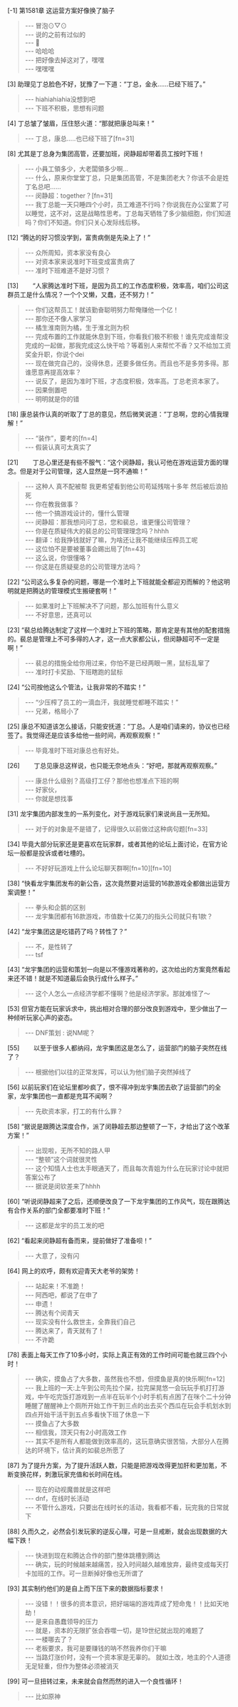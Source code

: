 
[-1] 第1581章 这运营方案好像换了脑子
>--- 冒泡⊙▽⊙<br>
>--- 说的之前有过似的<br>
>--- 👣<br>
>--- 哈哈哈<br>
>--- 把好像去掉这对了，嘿嘿<br>
>--- 嘿嘿嘿<br>

[3] 助理见丁总脸色不好，犹豫了一下道：“丁总，金永……已经下班了。”
>--- hiahiahiahia没想到吧<br>
>--- 下班不积极，思想有问题<br>

[4] 丁总皱了皱眉，压住怒火道：“那就把康总叫来！”
>--- 丁总，康总.....也已经下班了[fn=31]<br>

[8] 尤其是丁总身为集团高管，还要加班，闵静超却带着员工按时下班！
>--- 小員工領多少，大老闆領多少啊...<br>
>--- 什么，原来你堂堂丁总，只是集团高管，不是集团老大？你该不会是姓丁名总吧……<br>
>--- 闵静超：together？[fn=31]<br>
>--- 我丁总能一天只睡四个小时，员工难道不行吗？你说我在办公室累了可以睡觉，这不对，这是战略性思考。丁总每天牺牲了多少脑细胞，你们知道吗？你们不知道。你们只关心发际线后移。<br>

[12] “腾达的好习惯没学到，富贵病倒是先染上了！”
>--- 众所周知，资本家没有良心<br>
>--- 对资本家来说准时下班变成富贵病了<br>
>--- 准时下班难道不是好习惯？<br>

[13] 　　“人家腾达准时下班，是因为员工的工作态度积极，效率高，咱们公司这群员工是什么情况？一个个又懒，又蠢，还不努力！”
>--- 你们这帮员工！就该勤奋聪明努力帮俺赚他一个亿！<br>
>--- 那你还不像人家学习<br>
>--- 橘生淮南则为橘，生于淮北则为枳<br>
>--- 完成布置的工作就能休息到下班，你看我们极不积极！谁先完成谁帮没完成的一起做，那我完成这么快干哈？等着别人来帮忙不香？又不给加工资奖金升职，你说个dei<br>
>--- 现在做完自己的，没得休息，还要多做任务。而且也不是多劳多得。那谁愿意再提高效率？<br>
>--- 说反了，是因为准时下班，才态度积极，效率高。丁总老资本家了。<br>
>--- 因果倒置吧<br>
>--- 明明就是你的错<br>

[18] 康总装作认真的听取了丁总的意见，然后微笑说道：“丁总啊，您的心情我理解！”
>--- “装作”，要考的[fn=4]<br>
>--- 假装认真可太真实了<br>

[21] 　　丁总心里还是有些不服气：“这个闵静超，我认可他在游戏运营方面的理念。但是对于公司管理，这人显然是一窍不通嘛！”
>--- 这种人 真不配被帮 我更希望看到他公司苟延残喘十多年 然后被后浪拍死<br>
>--- 你在教我做事？<br>
>--- 他一个搞游戏设计的，懂什么管理<br>
>--- 闵静超：那我想问问丁总，您和裴总，谁更懂公司管理？<br>
>--- 你是在质疑伟大的裴总的公司管理理念吗？hhhh<br>
>--- 翻译：给我挣钱就好了嘛，为啥还让我不能继续压榨员工呢<br>
>--- 这位怕不是要被董事会踢出局了[fn=43]<br>
>--- 这么说，你很懂咯？<br>
>--- 你这是在质疑斐总的公司管理方法吗？<br>

[22] “公司这么多复杂的问题，哪是一个准时上下班就能全都迎刃而解的？他这明明就是把腾达的管理模式生搬硬套啊！”
>--- 如果准时上下班解决不了问题，那么加班有什么意义<br>
>--- 不好意思，还真可以<br>

[23] “裴总给腾达制定了这样一个准时上下班的策略，那肯定是有其他的配套措施的。裴总是管理上不可多得的人才，这一点大家都公认，但闵静超可不一定是啊！”
>--- 裴总的措施全给你用过来，你怕不是已经两眼一黑，鼠标乱窜了<br>
>--- 准时打卡奖励、下班瞎跑的鼠标<br>

[24] “公司按他这么个管法，让我非常的不踏实！”
>--- “少压榨了员工的一滴血汗，我就睡觉都睡不踏实！”<br>
>--- 兄弟，格局小了<br>

[25] 康总不知道该怎么接话，只能安抚道：“丁总。人是咱们请来的，协议也已经签了。我觉得还是应该多给他一些时间，再观察观察！”
>--- 毕竟准时下班对康总也有好处。<br>

[26] 　　丁总见康总这样说，也只能无奈地点头：“好吧，那就再观察观察。”
>--- 康总什么级别？高级打工仔？那他也想准点下班的啊<br>
>--- 好家伙，<br>
>--- 你就是想找事<br>

[31] 龙宇集团内部发生的一系列变化，对于游戏玩家们来说尚且一无所知。
>--- 对于的对象是不是错了，记得很久以前做过这种病句题[fn=33]<br>

[34] 毕竟大部分玩家还是更喜欢在玩家群，或者其他的论坛上面讨论，在官方论坛一般都是投诉或者吐槽的。
>--- 不好好玩游戏上什么论坛聊天群啊[fn=10][fn=10]<br>

[38] “快看龙宇集团发布的新公告，这次竟然要对运营的16款游戏全都做出运营方案调整！”
>--- 拳头和企鹅的区别<br>
>--- 龙宇集团都有16款游戏，市值数十亿美刀的指头公司就只有1款？<br>

[42] “龙宇集团这是吃错药了吗？转性了？”
>--- 不，是性转了<br>
>--- tsf<br>

[43] “龙宇集团的运营和策划一向是以不懂游戏著称的，这次给出的方案竟然看起来还不错！就是不知道最后会执行成什么样子。”
>--- 这个人怎么一点经济学都不懂啊？他是经济学家。那就难怪了～<br>

[53] 但官方能在玩家诉求中，挑出相对合理的部分改良到游戏中，至少做出了一种倾听玩家心声的姿态。
>--- DNF策划 : 说NM呢？<br>

[55] 　　以至于很多人都纳闷，龙宇集团这是怎么了，运营部门的脑子突然在线了？
>--- 根据他们以往的正常发挥，可以认为他们脑子突然掉线了<br>

[56] 以前玩家们在论坛里都吵疯了，恨不得冲到龙宇集团去砍了运营部门的全家，龙宇集团也一直都是充耳不闻啊？
>--- 先砍资本家，打工的有什么罪？<br>

[58] “据说是跟腾达深度合作，派了闵静超去那边整顿了一下，才给出了这个改革方案！”
>--- 出现啦，无所不知的路人甲<br>
>--- “整顿”这个词就很灵性<br>
>--- 这个知情人士也太手眼通天了，而且每次青姐为什么在玩家讨论中就把答案公布了<br>
>--- 据说是闵钦差来了hhhh<br>

[60] “听说闵静超来了之后，还顺便改良了一下龙宇集团的工作风气，现在跟腾达有合作关系的部门全都要准时下班！”
>--- 这都是龙宇的员工发的吧<br>

[62] “看起来闵静超有备而来，提前做好了准备呗！”
>--- 大意了，没有闪<br>

[64] 网上的欢呼，颇有欢迎青天大老爷的架势！
>--- 站起来！不准跪！<br>
>--- 阿西吧，都说了在申了<br>
>--- 申遗！<br>
>--- 腾达有个闵青天<br>
>--- 现实没有什么救世主，全靠我们自己<br>
>--- 腾达来了，青天就有了！<br>
>--- 不许跪<br>

[78] 表面上每天工作了10多小时，实际上真正有效的工作时间可能也就三四个小时！
>--- 确实，摸鱼占了大多数，虽然我也不想，但摸鱼是真的快乐啊[fn=12]<br>
>--- 我上班的一天:上午到公司先拉个屎，拉完屎晃悠一会玩玩手机打打游戏，中午吃完饭打游戏到一点半在玩半个小时手机有点困了在咪个二十分钟睡醒了醒醒神上个厕所开始工作干到三点的出去买个西瓜在玩会手机划水到四点开始干活干到五点多看快下班了休息一下<br>
>--- 摸鱼占了大多数<br>
>--- 相信我，顶天只有2小时高效工作<br>
>--- 其实不是所有人都能做到效率高的，这玩意确实很苦恼，大部分人在腾达的环境下，估计真的如裴总所愿了<br>

[87] 为了提升方案，为了提升活跃人数，只能是把游戏改得更加肝和更加氪，不断变换花样，刺激玩家充值和长时间在线。
>--- 现在的动视魔兽就是这样吧<br>
>--- dnf，在线时长活动<br>
>--- 不管什么游戏，只要出在线时长的活动，我看都不看，玩完我的日常就下<br>

[88] 久而久之，必然会引发玩家的逆反心理，可是一旦戒断，就会出现数据的大幅下跌！
>--- 快进到现在和腾达合作的部门整体跳槽到腾达<br>
>--- 确实，玩的时候越来越痛苦，投入时间越久越难放弃，最终变成每天打卡加班的工作。可一旦断掉好像也无所谓了<br>

[93] 其实制约他们的是自上而下压下来的数据指标要求！
>--- 没错！！很多的资本意识，把好端端的游戏弄成了短命鬼！！比如天地劫！<br>
>--- 是来自愚蠢领导的压力<br>
>--- 就是，资本的无限扩张会吞噬一切，是19世纪就出现的难题了<br>
>--- 一楼哪去了？<br>
>--- 老板要求，我可是要赚钱的呐不然我养你们干嘛<br>
>--- 当路灯涨价时，没有一个资本家是无辜的。
就如土改，地主的个人道德无足轻重，但作为整体必须被消灭<br>

[99] 可一旦扭转过来，未来就会自然而然的进入一个良性循环！
>--- 比如原神<br>
